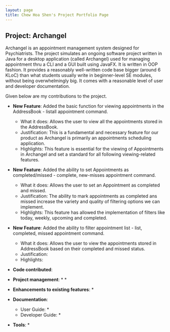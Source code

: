 ```yaml
---
layout: page
title: Chew Hoa Shen's Project Portfolio Page
---
```


## Project: Archangel

Archangel is an appointment management system designed for Psychiatrists. The project simulates an ongoing software
 project written in Java for a desktop application (called Archangel) used for managing appointment thru a CLI and a GUI
 built using JavaFX. It is written in OOP fashion. It provides a reasonably well-written code base bigger (around 6 KLoC) than what
students usually write in beginner-level SE modules, without being overwhelmingly big.
It comes with a reasonable level of user and developer documentation.

Given below are my contributions to the project.

* **New Feature**: Added the basic function for viewing appointments in the AddressBook - listall appointment command.
  * What it does: Allows the user to view all the appointments stored in the AddressBook.
  * Justification: This is a fundamental and necessary feature for our product as Archangel is primarily an appointments scheduling application.
  * Highlights: This feature is essential for the viewing of Appointments in Archangel and set a standard for all following viewing-related features.

* **New Feature**: Added the ability to set Appointments as completed/missed - complete, new-misses appointment command.
  * What it does: Allows the user to set an Appointment as completed and missed.
  * Justification: The ability to mark appointments as completed ans missed increase the variety and quality of filtering options we can implement. 
  * Highlights: This feature has allowed the implementation of filters like today, weekly, upcoming and completed.

* **New Feature**: Added the ability to filter appointment list - list, completed, missed appointment command.
  * What it does: Allows the user to view the appointments stored in AddressBook based on their completed and missed status.
  * Justification:
  * Highlights: 

* **Code contributed**:

* **Project management**: 
  * 
  * 

* **Enhancements to existing features**:
  * 

* **Documentation**:
  * User Guide:
    * 
  * Developer Guide:
    * 

* **Tools**:
  * 

